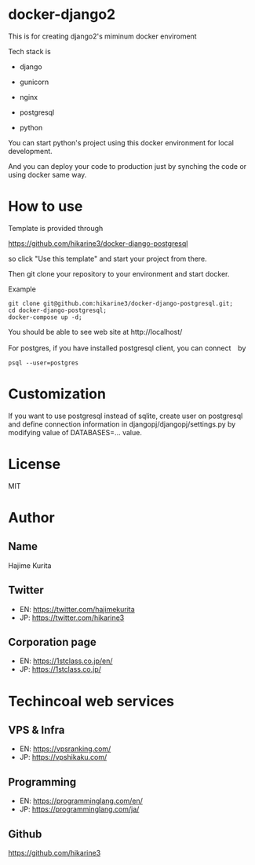 # docker-django2

This is for creating django2's miminum docker enviroment

Tech stack is

- django

- gunicorn

- nginx

- postgresql

- python

You can start python's project using this docker environment for local development.

And you can deploy your code to production just by synching the code or using docker same way.

# How to use


Template is provided through

https://github.com/hikarine3/docker-django-postgresql

so click "Use this template" and start your project from there.

Then git clone your repository to your environment and start docker.

Example

```
git clone git@github.com:hikarine3/docker-django-postgresql.git;
cd docker-django-postgresql;
docker-compose up -d;
```

You should be able to see web site at
http://localhost/

For postgres, if you have installed postgresql client, you can connect　by
```
psql --user=postgres
```

# Customization

If you want to use postgresql instead of sqlite,
create user on postgresql and define connection information in djangopj/djangopj/settings.py by modifying value of DATABASES=... value.

# License

MIT

# Author

## Name
Hajime Kurita

## Twitter
- EN: https://twitter.com/hajimekurita
- JP: https://twitter.com/hikarine3

## Corporation page
- EN: https://1stclass.co.jp/en/
- JP: https://1stclass.co.jp/

# Techincoal web services
## VPS & Infra
- EN: https://vpsranking.com/
- JP: https://vpshikaku.com/

## Programming
- EN: https://programminglang.com/en/
- JP: https://programminglang.com/ja/

## Github
https://github.com/hikarine3
